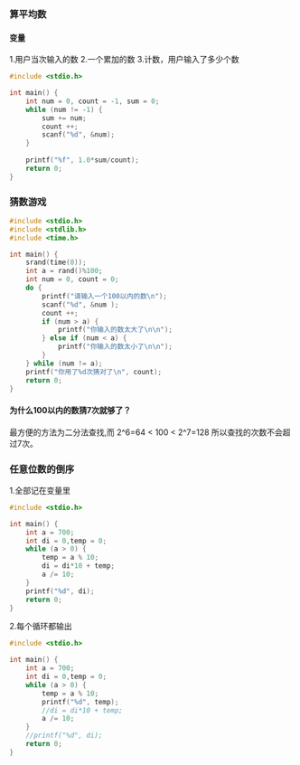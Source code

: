 ### 算平均数
#### 变量
1.用户当次输入的数
2.一个累加的数
3.计数，用户输入了多少个数

```c
#include <stdio.h>

int main() {
    int num = 0, count = -1, sum = 0;
    while (num != -1) {
        sum += num;
        count ++;
        scanf("%d", &num);
    }
    
    printf("%f", 1.0*sum/count);
    return 0;
}
```

### 猜数游戏
```c
#include <stdio.h>
#include <stdlib.h>
#include <time.h>

int main() {
    srand(time(0));
    int a = rand()%100;
    int num = 0, count = 0;
    do {
        printf("请输入一个100以内的数\n");
        scanf("%d", &num );
        count ++;
        if (num > a) {
            printf("你输入的数太大了\n\n");
        } else if (num < a) {
            printf("你输入的数太小了\n\n");
        }
    } while (num != a);
    printf("你用了%d次猜对了\n", count);
    return 0;
}
```

#### 为什么100以内的数猜7次就够了？
最方便的方法为二分法查找,而 2^6=64 < 100 < 2^7=128 所以查找的次数不会超过7次。

### 任意位数的倒序
1.全部记在变量里
```c
#include <stdio.h>

int main() {
    int a = 700;
    int di = 0,temp = 0; 
    while (a > 0) {
        temp = a % 10;
        di = di*10 + temp;
        a /= 10;
    }
    printf("%d", di);
    return 0;
}
```
2.每个循环都输出
```c
#include <stdio.h>

int main() {
    int a = 700;
    int di = 0,temp = 0; 
    while (a > 0) {
        temp = a % 10;
        printf("%d", temp);
        //di = di*10 + temp;
        a /= 10;
    }
    //printf("%d", di);
    return 0;
}
```
